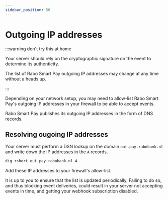 ```yaml
---
sidebar_position: 50
---
```


# Outgoing IP addresses

:::warning don't try this at home

Your server should rely on the cryptographic signature on the event to determine its authenticity.

The list of Rabo Smart Pay outgoing IP addresses may change at any time without a heads up.

:::

Depending on your network setup, you may need to allow-list Rabo Smart Pay's outgoing IP addresses in your firewall to
be able to accept events.

Rabo Smart Pay publishes its outgoing IP addresses in the form of DNS records.

## Resolving ougoing IP addresses

Your server must perform a DSN lookup on the domain `out.pay.rabobank.nl` and write down the IP addresses in the `A`
records.

```bash
dig +short out.pay.rabobank.nl A
```

Add these IP addresses to your firewall's allow-list.

It is up to you to ensure that the list is updated periodically. Failing to do so, and thus blocking event deliveries,
could result in your server not accepting events in time, and getting your webhook subscription disabled.